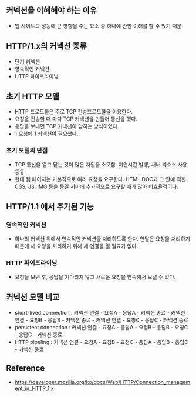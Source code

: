 ## 커넥션을 이해해야 하는 이유
- 웹 사이트의 성능에 큰 영향을 주는 요소 중 하나에 관한 이해를 할 수 있기 때문

## HTTP/1.x의 커넥션 종류
- 단기 커넥션
- 영속적인 커넥션
- HTTP 파이프라이닝

## 초기 HTTP 모델
- HTTP 프로토콜은 주로 TCP 전송프로토콜을 이용한다.
- 요청을 전송할 때 마다 TCP 커넥션을 만들어 통신을 했다.
- 응답을 보내면 TCP 커넥션이 닫히는 방식이었다.
- 1 요청에 1 커넥션이 필요했다.

### 초기 모델의 단점
- TCP 통신을 열고 닫는 것이 많은 자원을 소모함. 지연시간 발생, 서버 리소스 사용 등등
- 현대 웹 페이지는 기본적으로 여러 요청을 요구한다. HTML DOC과 그 안에 적힌 CSS, JS, IMG 등을 동일 서버에 추가적으로 요구할 때가 많아 비효율적이다.

## HTTP/1.1 에서 추가된 기능
### 영속적인 커넥션
- 하나의 커넥션 위에서 연속적인 커넥션을 처리하도록 한다. 연달은 요청을 처리하기 때문에 새 요청을 처리하기 위해 새 연결을 열 필요가 없다.

### HTTP 파이프라이닝
- 요청을 보낸 후, 응답을 기다리지 않고 새로운 요청을 연속해서 보낼 수 있다.

## 커넥션 모델 비교
- short-lived connection : 커넥션 연결 - 요청A - 응답A - 커넥션 종료 - 커넥션 연결 - 요청B - 응답B - 커넥션 종료 - 커넥션 연결 - 요청C - 응답C - 커넥션 종료
- persistent connection : 커넥션 연결 - 요청A - 응답A - 요청B - 응답B - 요청C - 응답C - 커넥션 종료
- HTTP pipeling : 커넥션 연결 - 요청A - 요청B - 요청C - 응답A - 응답B - 응답C - 커넥션 종료


## Reference
- https://developer.mozilla.org/ko/docs/Web/HTTP/Connection_management_in_HTTP_1.x




